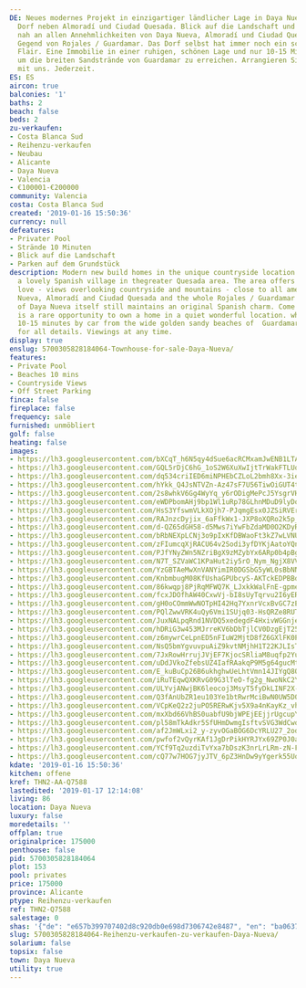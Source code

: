 ```yaml
---
DE: Neues modernes Projekt in einzigartiger ländlicher Lage in Daya Nueva, einem schönen  spanischen
  Dorf neben Almoradí und Ciudad Quesada. Blick auf die Landschaft und die Berge,  aber
  nah an allen Annehmlichkeiten von Daya Nueva, Almoradí und Ciudad Quesada und der  gesamten
  Gegend von Rojales / Guardamar. Das Dorf selbst hat immer noch ein schönes original  spanisches
  Flair. Eine Immobilie in einer ruhigen, schönen Lage und nur 10-15 Minuten mit dem  Auto,
  um die breiten Sandstrände von Guardamar zu erreichen. Arrangieren Sie Ihre  Besichtigung
  mit uns. Jederzeit.
ES: ES
aircon: true
balconies: '1'
baths: 2
beach: false
beds: 2
zu-verkaufen:
- Costa Blanca Sud
- Reihenzu-verkaufen
- Neubau
- Alicante
- Daya Nueva
- Valencia
- €100001-€200000
community: Valencia
costa: Costa Blanca Sud
created: '2019-01-16 15:50:36'
currency: null
defeatures:
- Privater Pool
- Strände 10 Minuten
- Blick auf die Landschaft
- Parken auf dem Grundstück
description: Modern new build homes in the unique countryside location in Daya Nueva
  a lovely Spanish village in thegreater Quesada area. The area offers all you may
  love - views overlooking countryside and mountains - close to all amenities of Daya
  Nueva, Almoradí and Ciudad Quesada and the whole Rojales / Guardamar area. The village
  of Daya Nueva itself still maintains an original Spanish charm. Come and see. This
  is a rare opportunity to own a home in a quiet wonderful location. which is only
  10-15 minutes by car from the wide golden sandy beaches of  Guardamar. Enjoy. Ask
  for all details. Viewings at any time.
display: true
enslug: 5700305828184064-Townhouse-for-sale-Daya-Nueva/
features:
- Private Pool
- Beaches 10 mins
- Countryside Views
- Off Street Parking
finca: false
fireplace: false
frequency: sale
furnished: unmöbliert
golf: false
heating: false
images:
- https://lh3.googleusercontent.com/bXCqT_h6N5qy4dSue6acRCMxamJwENB1LTAZqnrEiHo6zmyHgpoQkcVYjx6jDkfxCCFdnRtkgo7bcTlk4qxY=w640-rj-e30-l100
- https://lh3.googleusercontent.com/GQL5rDjC6hG_1oS2W6XuXwIjtTrWakFTLUquolX7F-BbYclTS1mXACX0Df5kb-RegixwsBI5vtGlD0r1FPmw=w640-rj-e30-l100
- https://lh3.googleusercontent.com/dq534criIED6miNPHEbCZLoL2bmh8Xx-3ieEFle3pTZx8R3gT1lUztOAVt1qYFoS5lCuDxPottFvspZz02tz=w640-rj-e30-l100
- https://lh3.googleusercontent.com/hYkk_Q4JsNTVZn-Az47sF7U56TiwOiGUT4t8kFenlw-2aKWnnX4BVeNBGpTxfzjSBhexk5KngJB59Nk3r1cH=w640-rj-e30-l100
- https://lh3.googleusercontent.com/2s8whkV6Gg4WyYq_y6rODigMePcJ5YsgrVHDeKipfJlmsE_WguZFeB4QCgvRuJF9VJ-nB2xDFA0IaFBTDL8=w640-rj-e30-l100
- https://lh3.googleusercontent.com/eWDPbomAHj9bp1Wl1uRp78GLhnMDuD9lyDoBhYhUl7kWbVjtDTz-eh00P3xaz7PjaCaYs0haZVQVHlhcxa1Y=w640-rj-e30-l100
- https://lh3.googleusercontent.com/HsS3YfswmVLkXOjh7-PJqmgEsx0JZSiRVErBR_1vJ-zN0Mafg2inyCW9Pc7TsrB2kcZL-JIbqDoxPUarEn6S=w640-rj-e30-l100
- https://lh3.googleusercontent.com/RAJnzcDyjix_6aFfkWx1-JXP8oXQRo2k5p_Zz4Z_01ySPC-TMgYTdMpvRbKnkIa3QpJlF6xTTyb9EfnxjPOaGg=w640-rj-e30-l100
- https://lh3.googleusercontent.com/d-QZ65dGH58-d5Mws7iYwFbZdaMD0O2KDyRjSqxksD1a7RFfOfl7exSUjSseN8h60xw4HvmC8u3CqTY3k6k=w640-rj-e30-l100
- https://lh3.googleusercontent.com/bRbNEXpLCNj3o9pIxKfDBWaoFt3kZ7wLVNU11fwKPEHBHVKq-tzHtngxS5AznmqVSkxPkF2HPa9ByWeeBRU=w640-rj-e30-l100
- https://lh3.googleusercontent.com/zFIumcqXjRACU64v2Sodi3yfDYKjAatoYQnZ580ixdhDaAaiQTf9GnZY9neDEDvirYfihOWdpk91i6nxTpri-A=w640-rj-e30-l100
- https://lh3.googleusercontent.com/PJfYNyZWn5NZriBgX9zMZybYx6ARp0b4pBg12BHf6ee3J7zP5NXOv4iypz9EP0ukm2HQq1xH32EsG-GL8OGE=w640-rj-e30-l100
- https://lh3.googleusercontent.com/N7T_SZVaWC1KPaHut2iy5rO_Nym_NgjX8VVtmCl_4ts7bcRrWIs1pbmIqC848JsFF4AX2mnO43t2QK9uRpaU4g=w640-rj-e30-l100
- https://lh3.googleusercontent.com/YzGBTAeMwXnVANYimIR0DGSbG5yWL0sBbNNP0A8DipyxHkizeB9j-hZi2qsy9bptvVb02spe9S_PozI6SeZO=w640-rj-e30-l100
- https://lh3.googleusercontent.com/KnbmbugM08KfUshaGPUbcyS-AKTckEDPBBd9abn1SzrnLLIQGGUHkl1fBYQM1DJR5dVga1j0I6Jr5a6nu_pn=w640-rj-e30-l100
- https://lh3.googleusercontent.com/86kwqpj8PjRqMFWQ7K_LJxkkWalFnE-gpme0U30ans4fwGqUA12PYgnp_a18_Fmj_-NB4k98CwL3Pay6C9I8-w=w640-rj-e30-l100
- https://lh3.googleusercontent.com/fcxJDOfhAW40CxwVj-bI8sUyTqrvu2I6yEROf-MH9bPP6CNQT8UyHGwIJaUiyrCuPIMo1G5QLdb_6h8zYx0A=w640-rj-e30-l100
- https://lh3.googleusercontent.com/gH0oCOmmWwNOTpHI42Hq7YxnrVcxBvGC7zEZfbVKWsK_fHjOPZIQ3TlzP7l104J4S0bn_KwVto28IOcVo3Us=w640-rj-e30-l100
- https://lh3.googleusercontent.com/PQlZwwVRK4uQy6Vmi1SUjq03-HsQRZe8RUTiIQGgBw72hCKVJqlrsVojiJzGG1NvendciTgDVC3aBk1kF1w=w640-rj-e30-l100
- https://lh3.googleusercontent.com/JuxNALpqRnd1NVDQ5xedegdF4HxivWGGnjeyIj0ZEz4grBObKkczAPScFGTBB0USBllco_YhwNJlbcrDmH7kCQ=w640-rj-e30-l100
- https://lh3.googleusercontent.com/hDRiG3w453MJrreKV6bDbTjlCV0DzgEjT25aOt3ezpKcY9t5q1t1uNc1VC11tyEOTiaFMsACgbeuufk1L4Q=w640-rj-e30-l100
- https://lh3.googleusercontent.com/z6mywrCeLpnED5nFIuW2MjtD8fZ6GXlFK0PWVTAkSnSvRXn6gNKfwVOHvSsIesab9lbq_7rgh0uwuJmIo-sbdA=w640-rj-e30-l100
- https://lh3.googleusercontent.com/NsQ5bmYgvuvpuAiZ9kvtNMjhH1T22KJLIsToTFAnk3ndpX1cR-IQ5f8XXBNyrDfKKt6gq_wvUY-TrdXUr7s=w640-rj-e30-l100
- https://lh3.googleusercontent.com/7JxRowHrrujJVjEF7KjocSRliaM8uqfp2YuH0aBNOFoDIDpnlM5-uGQGIKk26QDuKw8fTslvzqPXIqXOCD8boQ=w640-rj-e30-l100
- https://lh3.googleusercontent.com/uDdJVkoZfebsUZ4IafRAakqP9M5g64gucMtOjUFL9u397nhyGI_CQ73fy4njcNzHhKCHwmolAV1Qr-fAbkU=w640-rj-e30-l100
- https://lh3.googleusercontent.com/E_kuBuCp26B6ukhghwUeLhtVmn14JIYgQ8OQVDOc6GOcsJaZWkAq0uZjpYNjErqt-faXwy_AnEbR2KHx0hkPEQ=w640-rj-e30-l100
- https://lh3.googleusercontent.com/iRuTEqwQXKRvG09G3lTeO-fg2g_NwoNkC2Ya1bPpZ45TiVp5x-Hrblf3MJAqWIn5_V4XCiIP0mBMgk-I8g0WOA=w640-rj-e30-l100
- https://lh3.googleusercontent.com/ULYvjANwjBK6leocoj3MsyT5fyDkLINF2X-uCNo1UFnp_q26LCidwF8-bHm0OSOUF1KvxrLS_6UHA9jXC6Fg=w640-rj-e30-l100
- https://lh3.googleusercontent.com/Q3fAnUbZR1eu103Ye1btRwrMciBwN0UW5D0JeNCPAEyotxOIGIX2_eRmHrxgz6Qps0IzxaOwL1kYHN4uttt2=w640-rj-e30-l100
- https://lh3.googleusercontent.com/VCpKeQ2z2juPO5RERwKjv5X9a4nKayKz_vhZ3M_Rc87WRph6xeQh-WKnzBl0bptgNjBVw9V7kRIRPqbzXUo=w640-rj-e30-l100
- https://lh3.googleusercontent.com/mxXbd66VhBS0uabfU9bjWPEjEEjjrUgcupYkcOgJWH0mNwCKK7pvkp9zJuHCwXh3LKBydRCQmb6AO2vrz1o=w640-rj-e30-l100
- https://lh3.googleusercontent.com/pl58mTkAdkr5SfUHmDwmgIsftvSVG3WdCwo56R9sNv5rbjQDS_Ii0G7OVl9MspWMnKf2EFYhiNcZqFE_V3UL=w640-rj-e30-l100
- https://lh3.googleusercontent.com/af2JmWLxi2_y-zyvOGaBOG6DcYRLU27_2odrl3coEdvFzmXjLoJlbJ5x_r87d_GkNCewLuF2L0Gqeg-ONxE=w640-rj-e30-l100
- https://lh3.googleusercontent.com/pwfof2vQyrKAf1JgDrPikHYRJYx69ZP0J0afbB8yPjidltC0XGB4kD3clA-TFRT5XW7SQmbrKu4qx36wxQPg=w640-rj-e30-l100
- https://lh3.googleusercontent.com/YCf9Tq2uzdiTvYxa7bDszK3nrLrLRm-zN-FLZ8Il2aKDVfpH4FQp-iTxtfXJeMh3lMQO5vtdMo0oH-wec6o=w640-rj-e30-l100
- https://lh3.googleusercontent.com/cQ77w7HOG7jyJTV_6pZ3HnDw9yYgerk55UqWXnJgd70tJgp8OAlazn-cPzCoMqxYrXcedf68v6kKHAD3KvNgHQ=w640-rj-e30-l100
kdate: '2019-01-16 15:50:36'
kitchen: offene
kref: THN2-AA-Q7588
lastedited: '2019-01-17 12:14:08'
living: 86
location: Daya Nueva
luxury: false
moredetails: ''
offplan: true
originalprice: 175000
penthouse: false
pid: 5700305828184064
plot: 153
pool: privates
price: 175000
province: Alicante
ptype: Reihenzu-verkaufen
ref: THN2-Q7588
salestage: 0
shas: '{"de": "e657b399707402d8c920db0e698d7306742e8487", "en": "ba063730dd6cb56fc80a9c6889107a2e379057c3"}'
slug: 5700305828184064-Reihenzu-verkaufen-zu-verkaufen-Daya-Nueva/
solarium: false
topsix: false
town: Daya Nueva
utility: true
---
```

